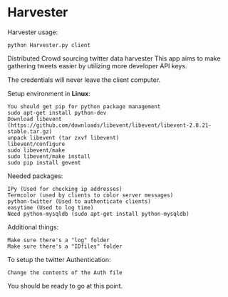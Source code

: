 Harvester
=========

Harvester usage: 
```
python Harvester.py client
```

Distributed Crowd sourcing twitter data harvester
This app aims to make gathering tweets easier by utilizing more developer API keys. 

The credentials will never leave the client computer. 

Setup environment in <b>Linux</b>:

	You should get pip for python package management
	sudo apt-get install python-dev	
	Download libevent (https://github.com/downloads/libevent/libevent/libevent-2.0.21-stable.tar.gz)	
	unpack libevent (tar zxvf libevent)
	libevent/configure	
	sudo libevent/make	
	sudo libevent/make install	
	sudo pip install gevent


Needed packages:

	IPy (Used for checking ip addresses)	
	Termcolor (used by clients to color server messages)	
	python-twitter (Used to authenticate clients)	
	easytime (Used to log time)
	Need python-mysqldb (sudo apt-get install python-mysqldb)
	

Additional things:

	Make sure there's a "log" folder	
	Make sure there's a "IDfiles" folder
	


To setup the twitter Authentication: 

	Change the contents of the Auth file 
	
You should be ready to go at this point. 
	
